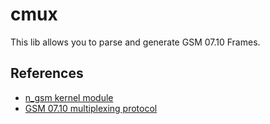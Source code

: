 # cmux

This lib allows you to parse and generate GSM 07.10 Frames.

## References

- [n_gsm kernel module](https://docs.kernel.org/driver-api/tty/n_gsm.html)
- [GSM 07.10 multiplexing protocol](https://www.3gpp.org/ftp/Specs/archive/07_series/07.10/0710-720.zip)